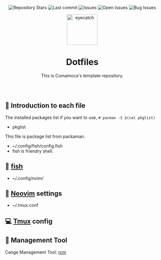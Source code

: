<div align="center">

![Repository Stars](https://img.shields.io/github/stars/Comamoca/dotfiles?style=flat-square)
![Last commit](https://img.shields.io/github/last-commit/Comamoca/dotfiles?style=flat-square)
![Issues](https://img.shields.io/github/issues/Comamoca/dotfiles?style=flat-square)
![Open Issues](https://img.shields.io/github/issues-raw/Comamoca/dotfiles?style=flat-square)
![Bug Issues](https://img.shields.io/github/issues/Comamoca/dotfiles/bug?style=flat-square)

<img src="https://emoji2svg.deno.dev/api/🦊" alt="eyecatch" height="100">

# Dotfiles

This is Comamoca's template repository.

<br>
<br>

</div>

<div align="center">

</div>

## 🚀 Introduction to each file

The installed packages list if you want to use, `# pacman -S $(cat pkglist)`

- pkglist

This file is package list from packaman.

- ~/.config/fish/config.fish
- fish is friendry shell.

## 🐚 [fish](https://github.com/fish-shell/fish-shell)

- ~/.config/nvim/

## 📝 [Neovim](https://github.com/neovim/neovim) settings

- ~/.tmux.conf

## 💻 [Tmux](https://github.com/tmux/tmux) config

## 🔧 Management Tool

Cange Management Tool: [rcm](https://github.com/thoughtbot/rcm)
